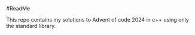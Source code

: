 #ReadMe

This repo contains my solutions to Advent of code 2024 in c++ using only the standard library.
